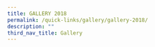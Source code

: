 ```yaml
---
title: GALLERY 2018
permalink: /quick-links/gallery/gallery-2018/
description: ""
third_nav_title: Gallery
---
```

